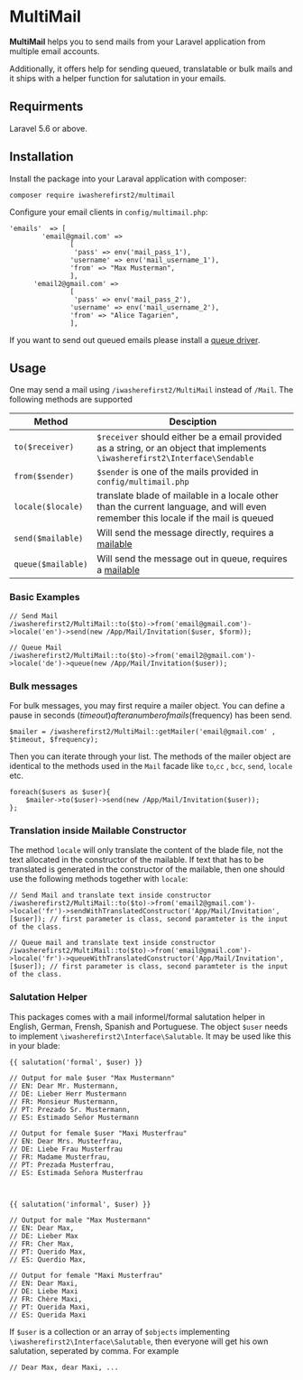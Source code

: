 # MultiMail 

**MultiMail** helps you to send mails from your Laravel application from multiple email accounts. 

Additionally, it offers help for sending queued, translatable or bulk mails and it ships with a helper function for salutation in your emails.

## Requirments

Laravel 5.6 or above.


## Installation 

Install the package into your Laraval application with composer:

    composer require iwasherefirst2/multimail 

Configure your email clients in `config/multimail.php`: 

    'emails'  => [ 
			'email@gmail.com' => 
			       [
					'pass' => env('mail_pass_1'),
	               'username' => env('mail_username_1'),
				   'from' => "Max Musterman",
				   ],
		  'email2@gmail.com' => 
			       [
					'pass' => env('mail_pass_2'),
	               'username' => env('mail_username_2'),
				   'from' => "Alice Tagarien",
				   ],
				  
If you want to send out queued emails please install a [queue driver](https://laravel.com/docs/5.8/queues#driver-prerequisites).

## Usage 

One may send a mail using `/iwasherefirst2/MultiMail` instead of `/Mail`. The following methods are supported

| Method | Desciption|
| ---- |------------|
| `to($receiver)` | `$receiver` should either be a email provided as a string, or an object that implements `\iwasherefirst2\Interface\Sendable` |
| `from($sender)` | `$sender` is one of the mails provided in `config/multimail.php` |
| `locale($locale)` | translate blade of mailable in a locale other than the current language, and will even remember this locale if the mail is queued | 
| `send($mailable)` | Will send the message directly, requires a [mailable](https://laravel.com/docs/5.8/mail#generating-mailables) |
| `queue($mailable)` | Will send the message out in queue, requires a [mailable](https://laravel.com/docs/5.8/mail#generating-mailables) |

### Basic Examples

    // Send Mail 
    /iwasherefirst2/MultiMail::to($to)->from('email@gmail.com')->locale('en')->send(new /App/Mail/Invitation($user, $form));
	
	// Queue Mail 
    /iwasherefirst2/MultiMail::to($to)->from('email2@gmail.com')->locale('de')->queue(new /App/Mail/Invitation($user));
	
### Bulk messages

For bulk messages, you may first require a mailer object. You can define a pause in seconds ($timeout) after a number of mails ($frequency) has been send. 

	$mailer = /iwasherefirst2/MultiMail::getMailer('email@gmail.com' , $timeout, $frequency);
	
Then you can iterate through your list. The methods of the mailer object are identical to the methods used in the `Mail` facade like `to`,`cc` , `bcc`, `send`, `locale` etc.	

	foreach($users as $user){
		$mailer->to($user)->send(new /App/Mail/Invitation($user));
	};

### Translation inside Mailable Constructor

The method `locale` will only translate the content of the blade file, not the text allocated in the constructor of the mailable.
If text that has to be translated is generated in the constructor of the mailable, then one should use the following methods together with `locale`:
	
	// Send Mail and translate text inside constructor
    /iwasherefirst2/MultiMail::to($to)->from('email2@gmail.com')->locale('fr')->sendWithTranslatedConstructor('App/Mail/Invitation', [$user]); // first parameter is class, second paramteter is the input of the class.
	
	// Queue mail and translate text inside constructor
	/iwasherefirst2/MultiMail::to($to)->from('email@gmail.com')->locale('fr')->queueWithTranslatedConstructor('App/Mail/Invitation', [$user]); // first parameter is class, second paramteter is the input of the class.
	
### Salutation Helper

This packages comes with a mail informel/formal salutation helper in English, German, Frensh, Spanish and Portuguese. The object `$user` needs to implement `\iwasherefirst2\Interface\Salutable`. 
It may be used like this in your blade:

	
    {{ salutation('formal', $user) }}
	
	// Output for male $user "Max Mustermann"
	// EN: Dear Mr. Mustermann,
	// DE: Lieber Herr Mustermann
	// FR: Monsieur Mustermann,
	// PT: Prezado Sr. Mustermann,
    // ES: Estimado Señor Mustermann
	
	// Output for female $user "Maxi Musterfrau"
	// EN: Dear Mrs. Musterfrau,
	// DE: Liebe Frau Musterfrau
	// FR: Madame Musterfrau,
	// PT: Prezada Musterfrau,
    // ES: Estimada Señora Musterfrau
	
	
	
	{{ salutation('informal', $user) }}
	
	// Output for male "Max Mustermann"
	// EN: Dear Max,
	// DE: Lieber Max
	// FR: Cher Max,
	// PT: Querido Max,
    // ES: Querdio Max,
	
	// Output for female "Maxi Musterfrau"
	// EN: Dear Maxi,
	// DE: Liebe Maxi
	// FR: Chère Maxi,
	// PT: Querida Maxi,
    // ES: Querida Maxi
	
If `$user` is a collection or an array of `$objects` implementing `\iwasherefirst2\Interface\Salutable`, then everyone will get his own salutation, seperated by comma. For example

    // Dear Max, dear Maxi, ...
	
	
